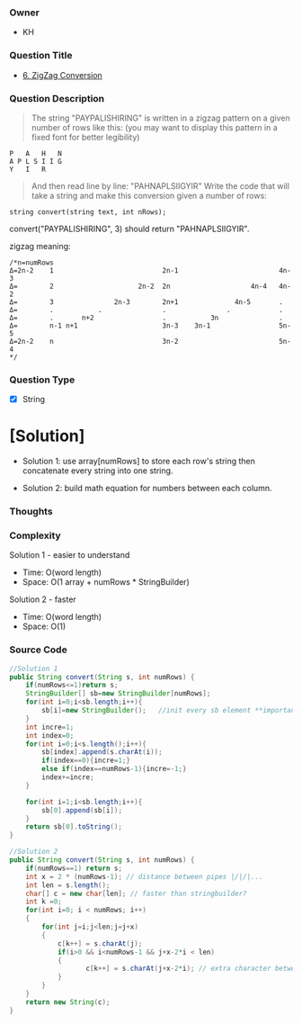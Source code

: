 ### Owner
- KH

### Question Title
- [6. ZigZag Conversion](https://leetcode.com/problems/zigzag-conversion/)

### Question Description
> The string "PAYPALISHIRING" is written in a zigzag pattern on a given number of rows like this: (you may want to display this pattern in a fixed font for better legibility)
```
P   A   H   N
A P L S I I G
Y   I   R
```
> And then read line by line: "PAHNAPLSIIGYIR"
Write the code that will take a string and make this conversion given a number of rows:

```
string convert(string text, int nRows);
```
convert("PAYPALISHIRING", 3) should return "PAHNAPLSIIGYIR".


zigzag meaning:

```
/*n=numRows
Δ=2n-2    1                           2n-1                         4n-3
Δ=        2                     2n-2  2n                    4n-4   4n-2
Δ=        3               2n-3        2n+1              4n-5       .
Δ=        .           .               .               .            .
Δ=        .       n+2                 .           3n               .
Δ=        n-1 n+1                     3n-3    3n-1                 5n-5
Δ=2n-2    n                           3n-2                         5n-4
*/
```

### Question Type
- [x] String

# [Solution] 

- Solution 1: use array[numRows] to store each row's string then concatenate every string into one string.

- Solution 2: build math equation for numbers between each column.

### Thoughts


### Complexity

Solution 1 - easier to understand

- Time: O(word length)
- Space: O(1 array + numRows * StringBuilder)

Solution 2 - faster

- Time: O(word length)
- Space: O(1)

### Source Code
```java
//Solution 1
public String convert(String s, int numRows) {
    if(numRows<=1)return s;
    StringBuilder[] sb=new StringBuilder[numRows];
    for(int i=0;i<sb.length;i++){
        sb[i]=new StringBuilder();   //init every sb element **important step!!!!
    }
    int incre=1;
    int index=0;
    for(int i=0;i<s.length();i++){
        sb[index].append(s.charAt(i));
        if(index==0){incre=1;}
        else if(index==numRows-1){incre=-1;}
        index+=incre;
    }

    for(int i=1;i<sb.length;i++){
        sb[0].append(sb[i]);
    }
    return sb[0].toString();
}

//Solution 2
public String convert(String s, int numRows) {
    if(numRows==1) return s;
    int x = 2 * (numRows-1); // distance between pipes |/|/|...
    int len = s.length();
    char[] c = new char[len]; // faster than stringbuilder?
    int k =0;
    for(int i=0; i < numRows; i++)
    {
        for(int j=i;j<len;j=j+x)
        {
            c[k++] = s.charAt(j);
            if(i>0 && i<numRows-1 && j+x-2*i < len)
            {
                   c[k++] = s.charAt(j+x-2*i); // extra character between pipes
            }
        }
    }
    return new String(c);
}
```
